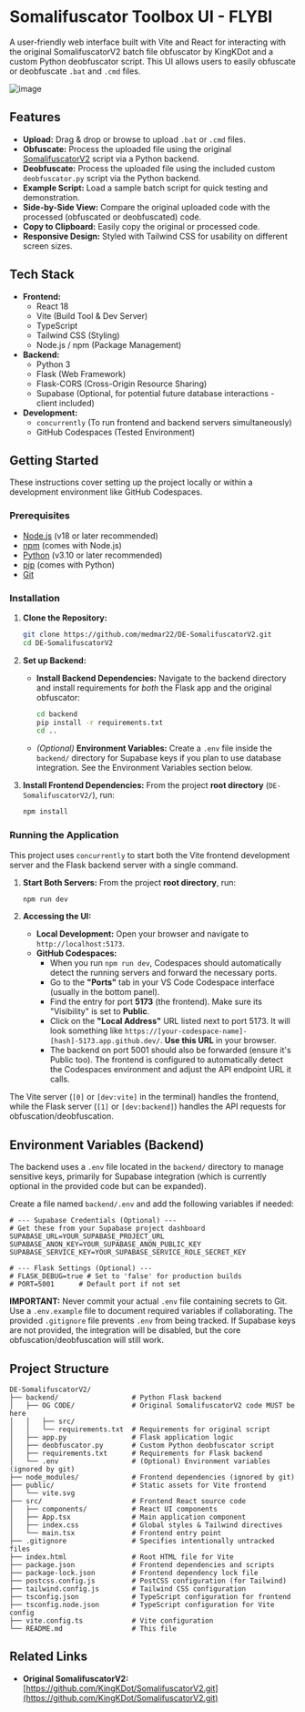 # Somalifuscator Toolbox UI - FLYBI

A user-friendly web interface built with Vite and React for interacting with the original SomalifuscatorV2 batch file obfuscator by KingKDot and a custom Python deobfuscator script. This UI allows users to easily obfuscate or deobfuscate `.bat` and `.cmd` files.

![image](https://i.postimg.cc/x17cyzSy/image.png)


## Features

*   **Upload:** Drag & drop or browse to upload `.bat` or `.cmd` files.
*   **Obfuscate:** Process the uploaded file using the original [SomalifuscatorV2](https://github.com/KingKDot/SomalifuscatorV2.git) script via a Python backend.
*   **Deobfuscate:** Process the uploaded file using the included custom `deobfuscator.py` script via the Python backend.
*   **Example Script:** Load a sample batch script for quick testing and demonstration.
*   **Side-by-Side View:** Compare the original uploaded code with the processed (obfuscated or deobfuscated) code.
*   **Copy to Clipboard:** Easily copy the original or processed code.
*   **Responsive Design:** Styled with Tailwind CSS for usability on different screen sizes.

## Tech Stack

*   **Frontend:**
    *   React 18
    *   Vite (Build Tool & Dev Server)
    *   TypeScript
    *   Tailwind CSS (Styling)
    *   Node.js / npm (Package Management)
*   **Backend:**
    *   Python 3
    *   Flask (Web Framework)
    *   Flask-CORS (Cross-Origin Resource Sharing)
    *   Supabase (Optional, for potential future database interactions - client included)
*   **Development:**
    *   `concurrently` (To run frontend and backend servers simultaneously)
    *   GitHub Codespaces (Tested Environment)

## Getting Started

These instructions cover setting up the project locally or within a development environment like GitHub Codespaces.

### Prerequisites

*   [Node.js](https://nodejs.org/) (v18 or later recommended)
*   [npm](https://www.npmjs.com/) (comes with Node.js)
*   [Python](https://www.python.org/) (v3.10 or later recommended)
*   [pip](https://pip.pypa.io/en/stable/installation/) (comes with Python)
*   [Git](https://git-scm.com/)

### Installation

1.  **Clone the Repository:**
    ```bash
    git clone https://github.com/medmar22/DE-SomalifuscatorV2.git
    cd DE-SomalifuscatorV2
    ```

2.  **Set up Backend:**
    *   **Install Backend Dependencies:** Navigate to the backend directory and install requirements for *both* the Flask app and the original obfuscator:
        ```bash
        cd backend
        pip install -r requirements.txt
        cd ..
        ```
    *   *(Optional)* **Environment Variables:** Create a `.env` file inside the `backend/` directory for Supabase keys if you plan to use database integration. See the Environment Variables section below.

3.  **Install Frontend Dependencies:**
    From the project **root directory** (`DE-SomalifuscatorV2/`), run:
    ```bash
    npm install
    ```

### Running the Application

This project uses `concurrently` to start both the Vite frontend development server and the Flask backend server with a single command.

1.  **Start Both Servers:**
    From the project **root directory**, run:
    ```bash
    npm run dev
    ```

2.  **Accessing the UI:**
    *   **Local Development:** Open your browser and navigate to `http://localhost:5173`.
    *   **GitHub Codespaces:**
        *   When you run `npm run dev`, Codespaces should automatically detect the running servers and forward the necessary ports.
        *   Go to the **"Ports"** tab in your VS Code Codespace interface (usually in the bottom panel).
        *   Find the entry for port **5173** (the frontend). Make sure its "Visibility" is set to **Public**.
        *   Click on the **"Local Address"** URL listed next to port 5173. It will look something like `https://[your-codespace-name]-[hash]-5173.app.github.dev/`. **Use this URL** in your browser.
        *   The backend on port 5001 should also be forwarded (ensure it's Public too). The frontend is configured to automatically detect the Codespaces environment and adjust the API endpoint URL it calls.

The Vite server (`[0]` or `[dev:vite]` in the terminal) handles the frontend, while the Flask server (`[1]` or `[dev:backend]`) handles the API requests for obfuscation/deobfuscation.

## Environment Variables (Backend)

The backend uses a `.env` file located in the `backend/` directory to manage sensitive keys, primarily for Supabase integration (which is currently optional in the provided code but can be expanded).

Create a file named `backend/.env` and add the following variables if needed:

```dotenv
# --- Supabase Credentials (Optional) ---
# Get these from your Supabase project dashboard
SUPABASE_URL=YOUR_SUPABASE_PROJECT_URL
SUPABASE_ANON_KEY=YOUR_SUPABASE_ANON_PUBLIC_KEY
SUPABASE_SERVICE_KEY=YOUR_SUPABASE_SERVICE_ROLE_SECRET_KEY

# --- Flask Settings (Optional) ---
# FLASK_DEBUG=true # Set to 'false' for production builds
# PORT=5001      # Default port if not set
```

**IMPORTANT:** Never commit your actual `.env` file containing secrets to Git. Use a `.env.example` file to document required variables if collaborating. The provided `.gitignore` file prevents `.env` from being tracked. If Supabase keys are not provided, the integration will be disabled, but the core obfuscation/deobfuscation will still work.

## Project Structure

```
DE-SomalifuscatorV2/
├── backend/                  # Python Flask backend
│   ├── OG CODE/              # Original SomalifuscatorV2 code MUST be here
│   │   ├── src/
│   │   └── requirements.txt  # Requirements for original script
│   ├── app.py                # Flask application logic
│   ├── deobfuscator.py       # Custom Python deobfuscator script
│   ├── requirements.txt      # Requirements for Flask backend
│   └── .env                  # (Optional) Environment variables (ignored by git)
├── node_modules/             # Frontend dependencies (ignored by git)
├── public/                   # Static assets for Vite frontend
│   └── vite.svg
├── src/                      # Frontend React source code
│   ├── components/           # React UI components
│   ├── App.tsx               # Main application component
│   ├── index.css             # Global styles & Tailwind directives
│   └── main.tsx              # Frontend entry point
├── .gitignore                # Specifies intentionally untracked files
├── index.html                # Root HTML file for Vite
├── package.json              # Frontend dependencies and scripts
├── package-lock.json         # Frontend dependency lock file
├── postcss.config.js         # PostCSS configuration (for Tailwind)
├── tailwind.config.js        # Tailwind CSS configuration
├── tsconfig.json             # TypeScript configuration for frontend
├── tsconfig.node.json        # TypeScript configuration for Vite config
├── vite.config.ts            # Vite configuration
└── README.md                 # This file
```

## Related Links

*   **Original SomalifuscatorV2:** [https://github.com/KingKDot/SomalifuscatorV2.git](https://github.com/KingKDot/SomalifuscatorV2.git)
